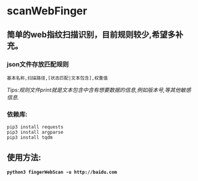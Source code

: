 # scanWebFinger
简单的web指纹扫描识别，目前规则较少,希望多补充。
-
### json文件存放匹配规则  

```基本名称,扫描路径,[状态匹配|文本包含],权重值```  

_Tips:规则文件print就是文本包含中含有想要数据的信息,例如版本号,等其他敏感信息._

### 依赖库:  
```
pip3 install requests
pip3 install argparse
pip3 install tqdm
```

## 使用方法:  
#### `python3 fingerWebScan -u http://baidu.com  `
